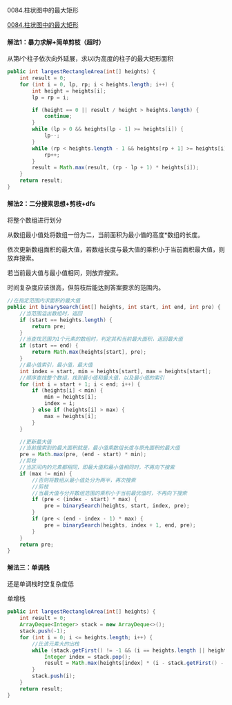 0084.柱状图中的最大矩形

[0084.柱状图中的最大矩形
](https://leetcode-cn.com/problems/largest-rectangle-in-histogram/)

#### 解法1：暴力求解+简单剪枝（超时）

从第$i$个柱子依次向外延展，求以i为高度的柱子的最大矩形面积

```java
public int largestRectangleArea(int[] heights) {
    int result = 0;
    for (int i = 0, lp, rp; i < heights.length; i++) {
        int height = heights[i];
        lp = rp = i;

        if (height == 0 || result / height > heights.length) {
            continue;
        }
        while (lp > 0 && heights[lp - 1] >= heights[i]) {
            lp--;
        }
        while (rp < heights.length - 1 && heights[rp + 1] >= heights[i]) {
            rp++;
        }
        result = Math.max(result, (rp - lp + 1) * heights[i]);
    }
    return result;
}
```



#### 解法2：二分搜索思想+剪枝+dfs

将整个数组进行划分

从数组最小值处将数组一份为二，当前面积为最小值的高度*数组的长度。

依次更新数组面积的最大值，若数组长度与最大值的乘积小于当前面积最大值，则放弃搜索。

若当前最大值与最小值相同，则放弃搜索。

时间复杂度应该很高，但剪枝后能达到答案要求的范围内。

```java
//在指定范围内求面积的最大值
public int binarySearch(int[] heights, int start, int end, int pre) {
    //当范围溢出数组时，返回
    if (start == heights.length) {
        return pre;
    }
    //当查找范围为1个元素的数组时，判定其和当前最大面积，返回最大值
    if (start == end) {
        return Math.max(heights[start], pre);
    }
    //最小值索引，最小值，最大值
    int index = start, min = heights[start], max = heights[start];
    //顺序查找整个数组，找到最小值和最大值，以及最小值的索引
    for (int i = start + 1; i < end; i++) {
        if (heights[i] < min) {
            min = heights[i];
            index = i;
        } else if (heights[i] > max) {
            max = heights[i];
        }
    }

    //更新最大值
    //当前搜索到的最大面积就是，最小值乘数组长度与原先面积的最大值
    pre = Math.max(pre, (end - start) * min);
    //剪枝
    //当区间内的元素都相同，即最大值和最小值相同时，不再向下搜索
    if (max != min) {
        //否则将数组从最小值处分为两半，再次搜索
        //剪枝
        //当最大值与分开数组范围的乘积小于当前最优值时，不再向下搜索
        if (pre < (index - start) * max) {
            pre = binarySearch(heights, start, index, pre);
        }
        if (pre < (end - index - 1) * max) {
            pre = binarySearch(heights, index + 1, end, pre);
        }
    }
    return pre;
}
```



#### 解法三：单调栈

还是单调栈时空复杂度低

单增栈



```java
public int largestRectangleArea(int[] heights) {
    int result = 0;
    ArrayDeque<Integer> stack = new ArrayDeque<>();
    stack.push(-1);
    for (int i = 0; i <= heights.length; i++) {
        //比该元素大的出栈
        while (stack.getFirst() != -1 && (i == heights.length || heights[stack.getFirst()] > heights[i])) {
            Integer index = stack.pop();
            result = Math.max(heights[index] * (i - stack.getFirst() - 1), result);
        }
        stack.push(i);
    }
    return result;
}
```

